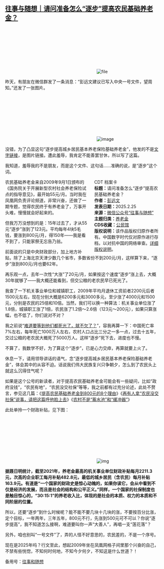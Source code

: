 <!--1740481495000-->
[往事与随想｜请问准备怎么“逐步”提高农民基础养老金？](https://chinadigitaltimes.net/chinese/716073.html)
------

<p><img decoding="async" src="data:image/svg+xml,%3Csvg%20xmlns='http://www.w3.org/2000/svg'%20viewBox='0%200%200%200'%3E%3C/svg%3E" alt="file" data-lazy-src="https://chinadigitaltimes.net/chinese/files/2025/02/image-1740488751177.png"><noscript><img decoding="async" src="https://chinadigitaltimes.net/chinese/files/2025/02/image-1740488751177.png" alt="file"></noscript></p><p>昨天，有朋友在微信群发了一条消息：“彭远文建议已写入中央一号文件，望周知。”还发了一张图片。</p><p><img decoding="async" src="data:image/svg+xml,%3Csvg%20xmlns='http://www.w3.org/2000/svg'%20viewBox='0%200%200%200'%3E%3C/svg%3E" alt="image" data-lazy-src="https://chinadigitaltimes.net/chinese/files/2025/02/post-716073-67bdc1e3e3f32."><noscript><img decoding="async" src="https://chinadigitaltimes.net/chinese/files/2025/02/post-716073-67bdc1e3e3f32." alt="image"></noscript></p><p>没错，为了凸显这句“逐步提高城乡居民基本养老保险基础养老金”，他发的不是<a href="https://mp.weixin.qq.com/s?__biz=MjM5NTE1OTQyMQ==&amp;mid=2651462476&amp;idx=1&amp;sn=70bcad5d713830664a5ee74cdcde9b7b&amp;scene=21#wechat_redirect">文字链接</a>，是图片链接。遭此羞辱，我肯定不能善罢甘休，所以写了这篇。</p><p>我知道，羞辱我的不是朋友，而是这个文件、这句话……准确的说，是“逐步”这个词。</p><div style="width:42%;float:right;padding-left:20px;"><div class="su-spoiler su-spoiler-style-fancy su-spoiler-icon-chevron-circle" data-scroll-offset="0" data-anchor-in-url="no"><div class="su-spoiler-title" tabindex="0" role="button"><span class="su-spoiler-icon"></span>CDT 档案卡</div><div class="su-spoiler-content su-u-clearfix su-u-trim"><strong>标题：</strong>请问准备怎么“逐步”提高农民基础养老金？<br><strong>作者：</strong><a href="https://chinadigitaltimes.net/space/往事与随想" target="_blank">彭远文</a><br><strong>发表日期：</strong>2025.2.25<br><strong>来源：</strong><a href="https://web.archive.org/web/*/https://mp.weixin.qq.com/s/PtIPE6LNBun4WK2O7OIPEQ" target="_blank">微信公众号“往事与随想”</a><br><strong>主题归类：</strong><a href="https://chinadigitaltimes.net/space/养老金" target="_blank">养老金</a><br><strong>CDS收藏：</strong><a href="https://chinadigitaltimes.net/space/%E5%85%AC%E6%B0%91%E9%A6%86" target="_blank" rel="noopener">公民馆</a><br><strong>版权说明：</strong>该作品版权归原作者所有。中国数字时代仅对原作进行存档，以对抗中国的网络审查。<a href="https://chinadigitaltimes.net/chinese/copyright">详细版权说明</a>。</div></div></div><p>农民基础养老金来自2009年9月1日颁布的《国务院关于开展新型农村社会养老保险试点的指导意见》，最开始55元/月。当时我在凤凰网负责评论频道，非常兴奋，还做了一期专题，觉得农民终于有养老金了，万事开头难，慢慢就会好起来的。</p><p>但我万万没想到的是：15年过去了，才从55元“逐步”涨到了123元。平均每年4块5毛钱，要涨到800元/月，得150年——我是看不到了，只能家祭无忘告乃翁。</p><p>前面说的只是中央财政部分，加上地方补贴，除了上海北京天津少数几个省市，多数省份不到200元/月，这样算下来，“逐步”涨到800元/月也要62年。</p><p>再乐观一点，去年一次性“大涨”了20元/月，如果按这个速度“逐步”涨上去，大概30年就够了——我大概还能看到，但交公粮的老农民早已死光了。</p><p>我查了一下机关事业单位和城镇职工，2009年平均月退休工资前者2200元后者1500元左右，现在分别大概是6200多元和3000多元，至少涨了4000元和1500元，分别是农民的25倍和10倍。当然，我们可以换一种算法：机关事业单位涨了1.8倍，城镇职工涨了1倍，农民涨了1.2倍～2.6倍（123元～200元），如果只算涨幅，也不低了，你们说对不对？</p><p>我之前说“<a href="https://mp.weixin.qq.com/s?__biz=MzI1NzEwOTI3OQ==&amp;mid=2648484472&amp;idx=1&amp;sn=d315080aa611e1ba10cc220966ff8ed0&amp;scene=21#wechat_redirect">难道要等到他们都死光了，就不欠了？</a>”，容我再算一下：中国死亡率7%左右，每年死亡1000万人左右，农村人口占比三分之一多一点，过去十五年，交过公粮的老农民大概死了5000万人。这样“逐步”死下去，进度也不慢。</p><p>不算了，我数学不好，为了算这个“逐步”，已是心力交瘁，再算就要上火了。</p><p>休息一下，请用领导讲话的语气，念“逐步提高城乡居民基本养老保险基础养老金”，体会其中的从容不迫。话说我们伟大民族复兴只争朝夕，怎么到了农民头上就这么沉得住气呢？</p><p>如果是这个公号的新读者，对于提高农民基础养老金可能会有一些疑问，比如“政府没钱”，“农民有地”，“农民没交社保”等等，我之前都有过充分论述，此处不赘言，参见这几篇：《<a href="https://mp.weixin.qq.com/s?__biz=MzI1NzEwOTI3OQ==&amp;mid=2648484337&amp;idx=1&amp;sn=406854e845498e34d39577ebccef1fd5&amp;scene=21#wechat_redirect">提高农民基础养老金到800元的8个理由</a>》《<a href="https://mp.weixin.qq.com/s?__biz=MzI1NzEwOTI3OQ==&amp;mid=2648484472&amp;idx=1&amp;sn=d315080aa611e1ba10cc220966ff8ed0&amp;scene=21#wechat_redirect">再有人拿“农民没交社保”说事，请把这篇呼他脸上去</a>》《<a href="https://mp.weixin.qq.com/s?__biz=MzI1NzEwOTI3OQ==&amp;mid=2648484488&amp;idx=1&amp;sn=b2ef35ce8903cf780ae204350931de0c&amp;scene=21#wechat_redirect">农村不是“蓄水池”和“缓冲器”</a>》</p><p>此处单拎一个财政补贴，见下图：</p><p><img decoding="async" src="data:image/svg+xml,%3Csvg%20xmlns='http://www.w3.org/2000/svg'%20viewBox='0%200%200%200'%3E%3C/svg%3E" alt="img" data-lazy-src="https://chinadigitaltimes.net/chinese/files/2025/02/post-716073-67bdc1e3ecc15."><noscript><img decoding="async" src="https://chinadigitaltimes.net/chinese/files/2025/02/post-716073-67bdc1e3ecc15." alt="img"></noscript></p><p><strong>据聂日明统计，截至2021年，养老金最高的机关事业单位财政补贴每月2211.3元，次高的企业职工每月补贴482.8元，最低的城乡居民（含农民）每月补贴163.9元。有道是“一个国家的财政史是惊心动魄的，如果你读它，会从中看到不仅是经济的发展，而且是社会的结构和公平正义。”同样，一个国家的社保制度也是触目惊心的，“30:15:1”的养老收入比，体现的是社会的本质、权力的本质和不同阶层的位置。</strong></p><p>所以，还要“逐步”到什么时候呢？能不能不要几块十几块的涨，不要按百分比涨，定个目标，一年两年，三年五年，800元不行，先涨到500元可不可以？你说“逐步提高”，我不知道怎么接啊，难道要叫你一声“大善人”，再唱一支“莲花落”？</p><p>另外，咱也别叫“一号文件”了，弄的人怪不好意思的，农民差的，不是一个序号。</p><p>现在是2025年吗？行文至此，想起2009年坐在凤凰网格子间里那个兴奋的自己，不禁有些恍惚，不知何时何地，不知今夕何夕，不知这是什么世道？！</p><p>备用号：<a href="https://mp.weixin.qq.com/s?__biz=Mzk1Nzk2NzAwMw==&amp;mid=2247483677&amp;idx=1&amp;sn=919e9956930c3cc63e39cc8d6c11a105&amp;scene=21#wechat_redirect">往事和随想</a></p><div class="addtoany_share_save_container addtoany_content addtoany_content_bottom"><div class="a2a_kit a2a_kit_size_32 addtoany_list" data-a2a-url="https://chinadigitaltimes.net/chinese/716073.html" data-a2a-title="往事与随想｜请问准备怎么“逐步”提高农民基础养老金？"><a class="a2a_button_facebook" href="https://www.addtoany.com/add_to/facebook?linkurl=https%3A%2F%2Fchinadigitaltimes.net%2Fchinese%2F716073.html&amp;linkname=%E5%BE%80%E4%BA%8B%E4%B8%8E%E9%9A%8F%E6%83%B3%EF%BD%9C%E8%AF%B7%E9%97%AE%E5%87%86%E5%A4%87%E6%80%8E%E4%B9%88%E2%80%9C%E9%80%90%E6%AD%A5%E2%80%9D%E6%8F%90%E9%AB%98%E5%86%9C%E6%B0%91%E5%9F%BA%E7%A1%80%E5%85%BB%E8%80%81%E9%87%91%EF%BC%9F" title="Facebook" rel="nofollow noopener" target="_blank"></a><a class="a2a_button_twitter" href="https://www.addtoany.com/add_to/twitter?linkurl=https%3A%2F%2Fchinadigitaltimes.net%2Fchinese%2F716073.html&amp;linkname=%E5%BE%80%E4%BA%8B%E4%B8%8E%E9%9A%8F%E6%83%B3%EF%BD%9C%E8%AF%B7%E9%97%AE%E5%87%86%E5%A4%87%E6%80%8E%E4%B9%88%E2%80%9C%E9%80%90%E6%AD%A5%E2%80%9D%E6%8F%90%E9%AB%98%E5%86%9C%E6%B0%91%E5%9F%BA%E7%A1%80%E5%85%BB%E8%80%81%E9%87%91%EF%BC%9F" title="Twitter" rel="nofollow noopener" target="_blank"></a><a class="a2a_button_telegram" href="https://www.addtoany.com/add_to/telegram?linkurl=https%3A%2F%2Fchinadigitaltimes.net%2Fchinese%2F716073.html&amp;linkname=%E5%BE%80%E4%BA%8B%E4%B8%8E%E9%9A%8F%E6%83%B3%EF%BD%9C%E8%AF%B7%E9%97%AE%E5%87%86%E5%A4%87%E6%80%8E%E4%B9%88%E2%80%9C%E9%80%90%E6%AD%A5%E2%80%9D%E6%8F%90%E9%AB%98%E5%86%9C%E6%B0%91%E5%9F%BA%E7%A1%80%E5%85%BB%E8%80%81%E9%87%91%EF%BC%9F" title="Telegram" rel="nofollow noopener" target="_blank"></a><a class="a2a_button_reddit" href="https://www.addtoany.com/add_to/reddit?linkurl=https%3A%2F%2Fchinadigitaltimes.net%2Fchinese%2F716073.html&amp;linkname=%E5%BE%80%E4%BA%8B%E4%B8%8E%E9%9A%8F%E6%83%B3%EF%BD%9C%E8%AF%B7%E9%97%AE%E5%87%86%E5%A4%87%E6%80%8E%E4%B9%88%E2%80%9C%E9%80%90%E6%AD%A5%E2%80%9D%E6%8F%90%E9%AB%98%E5%86%9C%E6%B0%91%E5%9F%BA%E7%A1%80%E5%85%BB%E8%80%81%E9%87%91%EF%BC%9F" title="Reddit" rel="nofollow noopener" target="_blank"></a><a class="a2a_button_whatsapp" href="https://www.addtoany.com/add_to/whatsapp?linkurl=https%3A%2F%2Fchinadigitaltimes.net%2Fchinese%2F716073.html&amp;linkname=%E5%BE%80%E4%BA%8B%E4%B8%8E%E9%9A%8F%E6%83%B3%EF%BD%9C%E8%AF%B7%E9%97%AE%E5%87%86%E5%A4%87%E6%80%8E%E4%B9%88%E2%80%9C%E9%80%90%E6%AD%A5%E2%80%9D%E6%8F%90%E9%AB%98%E5%86%9C%E6%B0%91%E5%9F%BA%E7%A1%80%E5%85%BB%E8%80%81%E9%87%91%EF%BC%9F" title="WhatsApp" rel="nofollow noopener" target="_blank"></a><a class="a2a_button_email" href="https://www.addtoany.com/add_to/email?linkurl=https%3A%2F%2Fchinadigitaltimes.net%2Fchinese%2F716073.html&amp;linkname=%E5%BE%80%E4%BA%8B%E4%B8%8E%E9%9A%8F%E6%83%B3%EF%BD%9C%E8%AF%B7%E9%97%AE%E5%87%86%E5%A4%87%E6%80%8E%E4%B9%88%E2%80%9C%E9%80%90%E6%AD%A5%E2%80%9D%E6%8F%90%E9%AB%98%E5%86%9C%E6%B0%91%E5%9F%BA%E7%A1%80%E5%85%BB%E8%80%81%E9%87%91%EF%BC%9F" title="Email" rel="nofollow noopener" target="_blank"></a><a class="a2a_button_copy_link" href="https://www.addtoany.com/add_to/copy_link?linkurl=https%3A%2F%2Fchinadigitaltimes.net%2Fchinese%2F716073.html&amp;linkname=%E5%BE%80%E4%BA%8B%E4%B8%8E%E9%9A%8F%E6%83%B3%EF%BD%9C%E8%AF%B7%E9%97%AE%E5%87%86%E5%A4%87%E6%80%8E%E4%B9%88%E2%80%9C%E9%80%90%E6%AD%A5%E2%80%9D%E6%8F%90%E9%AB%98%E5%86%9C%E6%B0%91%E5%9F%BA%E7%A1%80%E5%85%BB%E8%80%81%E9%87%91%EF%BC%9F" title="Copy Link" rel="nofollow noopener" target="_blank"></a><a class="a2a_dd addtoany_share_save addtoany_share" href="https://www.addtoany.com/share"></a></div></div>
